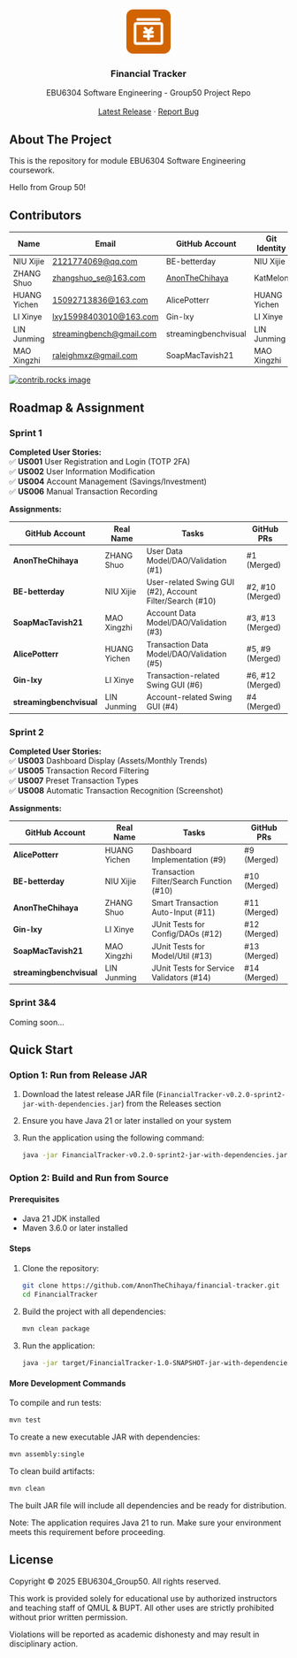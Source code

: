 <!-- Improved compatibility of back to top link: See: https://github.com/othneildrew/Best-README-Template/pull/73 -->
<a id="readme-top"></a>
<!--
*** Thanks for checking out the Best-README-Template. If you have a suggestion
*** that would make this better, please fork the repo and create a pull request
*** or simply open an issue with the tag "enhancement".
*** Don't forget to give the project a star!
*** Thanks again! Now go create something AMAZING! :D
-->

<!-- PROJECT LOGO -->
<br />
<div align="center">
  <a href="https://github.com/AnonTheChihaya/financial-tracker">
    <img src="images/logo.png" alt="Logo" width="80" height="80">
  </a>

  <h3 align="center">Financial Tracker</h3>

  <p align="center">
     EBU6304 Software Engineering - Group50 Project Repo
    <br />
    <br />
    <a href="https://github.com/AnonTheChihaya/financial-tracker/releases">Latest Release</a>
    ·
    <a href="https://github.com/AnonTheChihaya/financial-tracker/issues">Report Bug</a>
  </p>
</div>

## About The Project

This is the repository for module EBU6304 Software Engineering coursework.

Hello from Group 50!

## Contributors

| Name         | Email                     | GitHub Account        | Git Identity   |
|--------------|---------------------------|-----------------------|----------------|
| NIU Xijie    | <2121774069@qq.com>         | BE-betterday          | NIU Xijie      |
| ZHANG Shuo   | <zhangshuo_se@163.com>      | [AnonTheChihaya](https://github.com/AnonTheChihaya)     | KatMelon       |
| HUANG Yichen | <15092713836@163.com>       | AlicePotterr          | HUANG Yichen   |
| LI Xinye     | <lxy15998403010@163.com>    | Gin-lxy               | LI Xinye       |
| LIN Junming  | <streamingbench@gmail.com>  | streamingbenchvisual  | LIN Junming    |
| MAO Xingzhi  | <raleighmxz@gmail.com>      | SoapMacTavish21       | MAO Xingzhi    |


<a href="https://github.com/AnonTheChihaya/financial-tracker/graphs/contributors">
  <img src="https://contrib.rocks/image?repo=AnonTheChihaya/financial-tracker" alt="contrib.rocks image" />
</a>

## Roadmap & Assignment

### Sprint 1

**Completed User Stories:**  
✅ **US001** User Registration and Login (TOTP 2FA)  
✅ **US002** User Information Modification  
✅ **US004** Account Management (Savings/Investment)  
✅ **US006** Manual Transaction Recording  

**Assignments:**  

| GitHub Account      | Real Name     | Tasks                                                                 | GitHub PRs               |  
|---------------------|--------------|----------------------------------------------------------------------|--------------------------|  
| **AnonTheChihaya**  | ZHANG Shuo    | User Data Model/DAO/Validation (#1)                                  | #1 (Merged)              |  
| **BE-betterday**    | NIU Xijie     | User-related Swing GUI (#2), Account Filter/Search (#10)             | #2, #10 (Merged)         |  
| **SoapMacTavish21** | MAO Xingzhi   | Account Data Model/DAO/Validation (#3)                                | #3, #13 (Merged)         |  
| **AlicePotterr**    | HUANG Yichen  | Transaction Data Model/DAO/Validation (#5)                           | #5, #9 (Merged)          |  
| **Gin-lxy**         | LI Xinye      | Transaction-related Swing GUI (#6)                                  | #6, #12 (Merged)         |  
| **streamingbenchvisual** | LIN Junming | Account-related Swing GUI (#4)                                | #4 (Merged)              |  

### Sprint 2

**Completed User Stories:**  
✅ **US003** Dashboard Display (Assets/Monthly Trends)  
✅ **US005** Transaction Record Filtering  
✅ **US007** Preset Transaction Types  
✅ **US008** Automatic Transaction Recognition (Screenshot)  

**Assignments:**  

| GitHub Account      | Real Name     | Tasks                                                                 | GitHub PRs               |  
|---------------------|--------------|----------------------------------------------------------------------|--------------------------|  
| **AlicePotterr**    | HUANG Yichen  | Dashboard Implementation (#9)                                        | #9 (Merged)              |  
| **BE-betterday**    | NIU Xijie     | Transaction Filter/Search Function (#10)                             | #10 (Merged)             |  
| **AnonTheChihaya**  | ZHANG Shuo    | Smart Transaction Auto-Input (#11)                                   | #11 (Merged)             |  
| **Gin-lxy**         | LI Xinye      | JUnit Tests for Config/DAOs (#12)                                    | #12 (Merged)             |  
| **SoapMacTavish21** | MAO Xingzhi   | JUnit Tests for Model/Util (#13)                                     | #13 (Merged)             |  
| **streamingbenchvisual** | LIN Junming | JUnit Tests for Service Validators (#14)                      | #14 (Merged)             |  

### Sprint 3&4

Coming soon...

## Quick Start

### Option 1: Run from Release JAR

1. Download the latest release JAR file (`FinancialTracker-v0.2.0-sprint2-jar-with-dependencies.jar`) from the Releases section
2. Ensure you have Java 21 or later installed on your system
3. Run the application using the following command:

   ```bash
   java -jar FinancialTracker-v0.2.0-sprint2-jar-with-dependencies.jar
   ```

### Option 2: Build and Run from Source

#### Prerequisites

- Java 21 JDK installed
- Maven 3.6.0 or later installed

#### Steps

1. Clone the repository:

   ```bash
   git clone https://github.com/AnonTheChihaya/financial-tracker.git
   cd FinancialTracker
   ```

2. Build the project with all dependencies:

   ```bash
   mvn clean package
   ```

3. Run the application:

   ```bash
   java -jar target/FinancialTracker-1.0-SNAPSHOT-jar-with-dependencies.jar
   ```

#### More Development Commands

To compile and run tests:

  ```bash
  mvn test
  ```

To create a new executable JAR with dependencies:

  ```bash
  mvn assembly:single
  ```

To clean build artifacts:

  ```bash
  mvn clean
  ```

The built JAR file will include all dependencies and be ready for distribution.

Note: The application requires Java 21 to run. Make sure your environment meets this requirement before proceeding.

<!-- LICENSE -->
## License

Copyright © 2025 EBU6304_Group50. All rights reserved.

This work is provided solely for educational use by authorized instructors and teaching staff of QMUL & BUPT. All other uses are strictly prohibited without prior written permission.

Violations will be reported as academic dishonesty and may result in disciplinary action.

